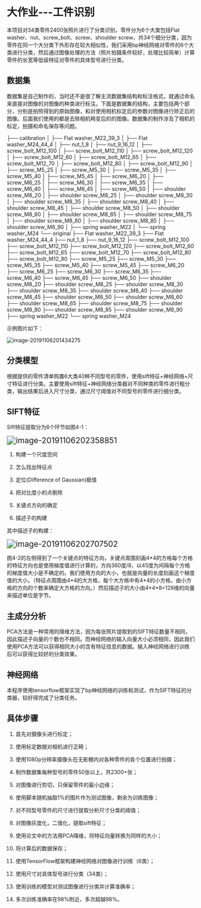 # 大作业---工件识别

本项目对34类零件2400张照片进行了分类识别，零件分为6个大类包括Flat washer、nut、screw_bolt、screw、shoulder screw，共34个细分分类，因为零件在同一个大分类下外形存在较大相似性，我们采用bp神经网络对零件的6个大类进行分类，然后通过图像处理的方法（照片拍摄条件较好，处理比较简单）计算零件的长宽等低级特征对零件的具体型号进行分类。

## 数据集

数据集是自己制作的，当时还不是很了解主流数据集结构和标注格式，就通过命名来直接对图像的对图像的种类进行标注。下面是数据集的结构，主要包括两个部分，分别是拍照得到的原始图像，和对使用相机标定后的参数对图像进行矫正后的图像。后面我们使用的都是去除相机畸变后的的图像。数据集的制作涉及了相机的标定，拍摄和命名保存等问题。

├── calibration
│   ├── Flat washer_M22_39_3
│   ├── Flat washer_M24_44_4
│   ├── nut_1_8
│   ├── nut_9_16_12
│   ├── screw_bolt_M12_100
│   ├── screw_bolt_M12_110
│   ├── screw_bolt_M12_120
│   ├── screw_bolt_M12_60
│   ├── screw_bolt_M12_65
│   ├── screw_bolt_M12_70
│   ├── screw_bolt_M12_80
│   ├── screw_bolt_M12_90
│   ├── screw_M5_25
│   ├── screw_M5_30
│   ├── screw_M5_35
│   ├── screw_M5_40
│   ├── screw_M5_45
│   ├── screw_M6_20
│   ├── screw_M6_25
│   ├── screw_M6_30
│   ├── screw_M6_35
│   ├── screw_M6_40
│   ├── screw_M6_45
│   ├── screw_M6_50
│   ├── shoulder screw_M8_20
│   ├── shoulder screw_M8_25
│   ├── shoulder screw_M8_30
│   ├── shoulder screw_M8_35
│   ├── shoulder screw_M8_40
│   ├── shoulder screw_M8_45
│   ├── shoulder screw_M8_50
│   ├── shoulder screw_M8_60
│   ├── shoulder screw_M8_65
│   ├── shoulder screw_M8_75
│   ├── shoulder screw_M8_80
│   ├── shoulder screw_M8_85
│   ├── shoulder screw_M8_90
│   ├── spring washer_M22
│   └── spring washer_M24
└── original
    ├── Flat washer_M22_39_3
    ├── Flat washer_M24_44_4
    ├── nut_1_8
    ├── nut_9_16_12
    ├── screw_bolt_M12_100
    ├── screw_bolt_M12_110
    ├── screw_bolt_M12_120
    ├── screw_bolt_M12_60
    ├── screw_bolt_M12_65
    ├── screw_bolt_M12_70
    ├── screw_bolt_M12_80
    ├── screw_bolt_M12_90
    ├── screw_M5_25
    ├── screw_M5_30
    ├── screw_M5_35
    ├── screw_M5_40
    ├── screw_M5_45
    ├── screw_M6_20
    ├── screw_M6_25
    ├── screw_M6_30
    ├── screw_M6_35
    ├── screw_M6_40
    ├── screw_M6_45
    ├── screw_M6_50
    ├── shoulder screw_M8_20
    ├── shoulder screw_M8_25
    ├── shoulder screw_M8_30
    ├── shoulder screw_M8_35
    ├── shoulder screw_M8_40
    ├── shoulder screw_M8_45
    ├── shoulder screw_M8_50
    ├── shoulder screw_M8_60
    ├── shoulder screw_M8_65
    ├── shoulder screw_M8_75
    ├── shoulder screw_M8_80
    ├── shoulder screw_M8_85
    ├── shoulder screw_M8_90
    ├── spring washer_M22
    └── spring washer_M24

示例图片如下：

![image-20191106201434275](https://github.com/mephisto-c/part-detect/blob/master/%E6%9C%BA%E5%99%A8%E5%AD%A6%E4%B9%A0%E5%A4%A7%E4%BD%9C%E4%B8%9A.assets/image-20191106201434275.png)

## 分类模型

根据提供的零件清单购置6大类40种不同型号的零件，使用sift特征+神经网络+尺寸特征进行分类。主要使用sift特征+神经网络分类器对不同种类的零件进行粗分类，输出结果后进入尺寸分类，通过尺寸阈值对不同型号的零件进行细分类。

## SIFT特征

Sift特征提取分为6个环节如图4-1：

<img src="https://github.com/mephisto-c/part-detect/blob/master/%E6%9C%BA%E5%99%A8%E5%AD%A6%E4%B9%A0%E5%A4%A7%E4%BD%9C%E4%B8%9A.assets/image-20191106202358851.png" alt="image-20191106202358851" style="zoom:150%;" />

1. 构建一个尺度空间

2. 怎么找出特征点

3. 定位(Difference of Gaussian)极值

4. 把对比度小的点剔除

5. 关键点方向的确定
6. 描述子的构建

其中描述子的构建：

​                            <img src="https://github.com/mephisto-c/part-detect/blob/master/%E6%9C%BA%E5%99%A8%E5%AD%A6%E4%B9%A0%E5%A4%A7%E4%BD%9C%E4%B8%9A.assets/image-20191106202707502.png" alt="image-20191106202707502" style="zoom:150%;" />

图4-2的左侧得到了一个关键点的特征方向，关键点周围刻画4\*4的方格每个方格的特征方向也是使用梯度值进行计算的，方向360度/8，以45度为间隔每个方格的梯度值大小是不确定的。我们使用方向的大小，也就是向量的长度刻画这个梯度值的大小。（特征点周围由4\*4的大方格，每个大方格中有4\*4的小方格，由小方格的方向的个数来确定大方格的方向。）然后描述子的大小由4\*4\*8=128维的向量来描述单位是字节。

## 主成分分析

PCA方法是一种常用的降维方法，因为每张照片提取到的SIFT特征数量不相同，因此描述子向量的个数也不相同。而神经网络的输入向量大小必须相同，因此我们使用PCA方法可以获得相同大小的含有特征信息的数据。输入神经网络进行训练后可以获得比较好的分类效果。

## 神经网络

本程序使用tensorflow框架实现了bp神经网络的训练和测试，作为SIFT特征的分类器，较好得完成了分类任务。

## 具体步骤

1. 首先对摄像头进行标定；

2. 使用标定数据对相机进行正畸；

3. 使用1080p分辨率摄像头在无影棚内对各种零件的各个位置进行拍摄；

4. 制作数据集每种型号的零件50张以上，共2300+张；

5. 对图像进行剪切，只保留零件的最小边缘；

6. 使用脚本随机抽取1%的图片作为测试图像，剩余为训练图像；

7. 对不同型号零件的尺寸进行提取分析尺寸分类的阈值；

8. 对图像灰度化，二值化，提取sift特征；

9. 使用论文中的方法用PCA降维，将特征向量转换为同样的大小；

10. 将计算后的数据保存；

11. 使用TensorFlow框架构建神经网络对图像进行训练（6类）；
12. 使用尺寸对具体型号进行分类（34类）；
13.  使用训练的模型对测试图像进行分类并计算准确率；
14. 多次训练准确率在98%附近，多次超越98%。

